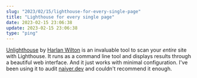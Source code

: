 ```yaml
---
slug: "2023/02/15/lighthouse-for-every-single-page"
title: "Lighthouse for every single page"
date: 2023-02-15 23:06:38
update: 2023-02-15 23:06:38
type: "ping"
---
```


[Unlighthouse](https://unlighthouse.dev/) by [Harlan Wilton](https://harlanzw.com/) is an invaluable tool to scan your _entire_ site with Lighthouse. It runs as a command line tool and displays results through a beautiful web interface. And it just works with minimal configuration. I've been using it to audit [naiyer.dev](https://naiyer.dev) and couldn't recommend it enough.
